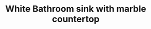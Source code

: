 ---
title: "White Bathroom sink with marble countertop"
image: "src/img/WhatsApp Image 2022-01-30 at 4.18.20 PM.webp"
tag:
- bathroom
---